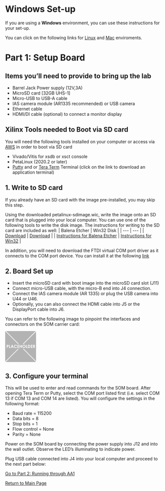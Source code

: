 # Windows Set-up
If you are using a **Windows** environment, you can use these instructions for your set-up.

You can click on the following links for [Linux](https://github.com/Xilinx/Xilinx_KV260_Workshop/blob/main/Linux%20set-up.md) and [Mac](https://github.com/Xilinx/Xilinx_KV260_Workshop/blob/main/Mac%20set-up.md) enviroments. 

# Part 1: Setup Board
## Items you’ll need to provide to bring up the lab
- Barrel Jack Power supply (12V,3A)
- MicroSD card [32GB UHS-1]
- Micro-USB to USB-A cable
- IAS camera module (AR1335 recommended) or USB camera
- Ethernet cable
- HDMI/DI cable (optional) to connect a monitor display

## Xilinx Tools needed to Boot via SD card
You will need the following tools installed on your computer or access via [AWS]() in order to boot via SD card
- Vivado/Vitis for xsdb or xsct console
- PetaLinux (2020.2 or later)
- [Putty](https://www.putty.org/) and or [Tera Term](https://ttssh2.osdn.jp/index.html.en) Terminal (click on the link to download an application terminal)

## 1. Write to SD card
If you already have an SD card with the image pre-installed, you may skip this step. 

Using the downloaded petalinux-sdimage.wic, write the image onto an SD card that is plugged into your local computer. You can use one of the following tools to write the disk image. The instructions for writing to the SD card are included as well:
| Balena Etcher | Win32 Disk |
| --- | --- |
| [Download](https://www.balena.io/etcher/ ) | [Download](https://sourceforge.net/projects/win32diskimager/ ) |
| [Instructions for Balena Etcher](https://www.raspberrypi.org/documentation/installation/installing-images/windows.md) | [Instructions for Win32](https://www.raspberrypi.org/documentation/installation/installing-images/windows.md ) |

In addition, you will need to download the FTDI virtual COM port driver as it connects to the COM port device. You can install it at the following [link](https://www.ftdichip.com/Drivers/VCP.htm)

## 2. Board Set up
-	Insert the microSD card with boot image into the microSD card slot (J11)
-	Connect micro-USB cable, with the micro-B end into J4 connection. 
-	Connect the IAS camera module (AR 1335) or plug the USB camera into U44 or U46.
-	Optionally, you can also connect the HDMI cable into J5 or the DisplayPort cable into J6.  

You can refer to the following image to pinpoint the interfaces and connectors on the SOM carrier card: 

<img src="/images/placeholder-1-e1533569576673.png" width=100 height =100>
 
## 3. Configure your terminal
This will be used to enter and read commands for the SOM board. 
After opening Tera Term or Putty, select the COM port listed first (i.e. select COM 13 if COM 13 and COM 14 are listed). You will configure the settings in the following format: 
-	Baud rate = 115200
-	Data bits = 8
-	Stop bits = 1
-	Flow control = None
-	Parity = None

Power on the SOM board by connecting the power supply into J12 and into the wall outlet. Observe the LED’s illuminating to indicate power. 

Plug USB cable connected into J4 into your local computer and proceed to the next part below:

[Go to Part 2: Running through AA1](https://github.com/Xilinx/Xilinx_KV260_Workshop/blob/main/Part%202:%20Running%20through%20AA1.md)

[Return to Main Page](https://github.com/Xilinx/Xilinx_KV260_Workshop)
